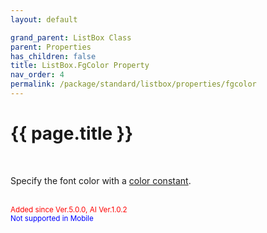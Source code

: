 ```yaml
---
layout: default

grand_parent: ListBox Class
parent: Properties
has_children: false
title: ListBox.FgColor Property
nav_order: 4
permalink: /package/standard/listbox/properties/fgcolor
---
```

# {{ page.title }}
<br>

Specify the font color with a <a href="/base/color">color constant</a>.


<br><small><span style="color:red">Added since Ver.5.0.0, AI Ver.1.0.2</span></small>
<br><small><span style="color:blue">Not supported in Mobile</span></small>